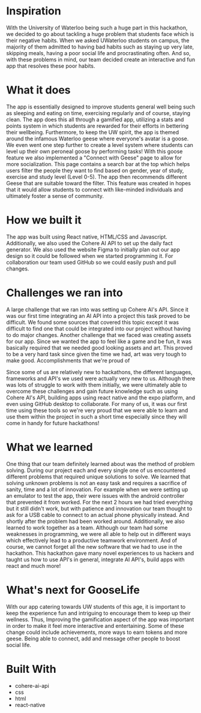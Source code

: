 # Inspiration

With the University of Waterloo being such a huge part in this hackathon, we decided to go about tackling a huge problem that students face which is their negative habits. When we asked UWaterloo students on campus, the majority of them admitted to having bad habits such as staying up very late, skipping meals, having a poor social life and procrastinating often. And so, with these problems in mind, our team decided create an interactive and fun app that resolves these poor habits.

# What it does

The app is essentially designed to improve students general well being such as sleeping and eating on time, exercising regularly and of course, staying clean. The app does this all through a gamified app, utilizing a stats and points system in which students are rewarded for their efforts in bettering their wellbeing. Furthermore, to keep the UW spirit, the app is themed around the infamous Waterloo geese where everyone's avatar is a goose. We even went one step further to create a level system where students can level up their own peroneal goose by performing tasks! With this goose feature we also implemented a "Connect with Geese" page to allow for more socialization. This page contains a search bar at the top which helps users filter the people they want to find based on gender, year of study, exercise and study level (Level 0-5). The app then recommends different Geese that are suitable toward the filter. This feature was created in hopes that it would allow students to connect with like-minded individuals and ultimately foster a sense of community.

# How we built it

The app was built using React native, HTML/CSS and Javascript. Additionally, we also used the Cohere AI API to set up the daily fact generator. We also used the website Figma to initially plan out our app design so it could be followed when we started programming it. For collaboration our team used GitHub so we could easily push and pull changes.

# Challenges we ran into

A large challenge that we ran into was setting up Cohere AI's API. Since it was our first time integrating an AI API into a project this task proved to be difficult. We found some sources that covered this topic except it was difficult to find one that could be integrated into our project without having to do major changes.
Another challenge that we faced was creating assets for our app. Since we wanted the app to feel like a game and be fun, it was basically required that we needed good looking assets and art. This proved to be a very hard task since given the time we had, art was very tough to make good.
Accomplishments that we're proud of

Since some of us are relatively new to hackathons, the different languages, frameworks and API's we used were actually very new to us. Although there was lots of struggle to work with them initially, we were ultimately able to overcome these challenges and gain future knowledge such as using Cohere AI's API, building apps using react native and the expo platform, and even using GitHub desktop to collaborate. For many of us, it was our first time using these tools so we're very proud that we were able to learn and use them within the project in such a short time especially since they will come in handy for future hackathons!

# What we learned

One thing that our team definitely learned about was the method of problem solving. During our project each and every single one of us encountered different problems that required unique solutions to solve. We learned that solving unknown problems is not an easy task and requires a sacrifice of sanity, time and a lot of innovation. For example when we were setting up an emulator to test the app, their were issues with the android controller that prevented it from worked. For the next 2 hours we had tried everything but it still didn't work, but with patience and innovation our team thought to ask for a USB cable to connect to an actual phone physically instead. And shortly after the problem had been worked around. Additionally, we also learned to work together as a team. Although our team had some weaknesses in programming, we were all able to help out in different ways which effectively lead to a productive teamwork environment. And of course, we cannot forget all the new software that we had to use in the hackathon. This hackathon gave many novel experiences to us hackers and taught us how to use API's in general, integrate AI API's, build apps with react and much more!

# What's next for GooseLife

With our app catering towards UW students of this age, it is important to keep the experience fun and intriguing to encourage them to keep up their wellness. Thus, Improving the gamification aspect of the app was important in order to make it feel more interactive and entertaining. Some of these change could include achievements, more ways to earn tokens and more geese. Being able to connect, add and message other people to boost social life.

# Built With

- cohere-ai-api
- css
- html
- react-native
